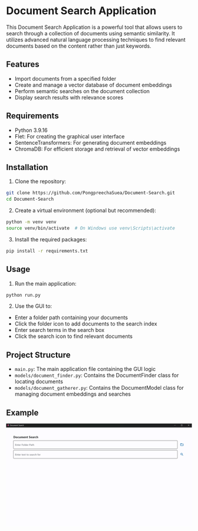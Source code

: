 # Document Search Application

This Document Search Application is a powerful tool that allows users to search through a collection of documents using semantic similarity. It utilizes advanced natural language processing techniques to find relevant documents based on the content rather than just keywords.

## Features
- Import documents from a specified folder
- Create and manage a vector database of document embeddings
- Perform semantic searches on the document collection
- Display search results with relevance scores

## Requirements
- Python 3.9.16
- Flet: For creating the graphical user interface
- SentenceTransformers: For generating document embeddings
- ChromaDB: For efficient storage and retrieval of vector embeddings

## Installation

1. Clone the repository:
```bash
git clone https://github.com/PongpreechaSuea/Document-Search.git
cd Document-Search
```

2. Create a virtual environment (optional but recommended):
```bash
python -m venv venv
source venv/bin/activate  # On Windows use venv\Scripts\activate
```

3. Install the required packages:
```bash
pip install -r requirements.txt
```

## Usage

1. Run the main application:
```bash
python run.py
```

2. Use the GUI to:
- Enter a folder path containing your documents
- Click the folder icon to add documents to the search index
- Enter search terms in the search box
- Click the search icon to find relevant documents

## Project Structure
- `main.py`: The main application file containing the GUI logic
- `models/document_finder.py`: Contains the DocumentFinder class for locating documents
- `models/document_gatherer.py`: Contains the DocumentModel class for managing document embeddings and searches


## Example


<p align="center">
  <img src="./assets/image1.png" alt="GUI" width="800"/>
</p>

